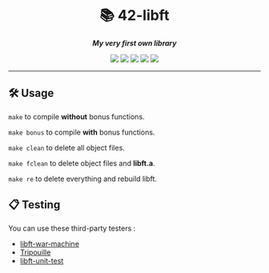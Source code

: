 <h1 align="center">
  📚 42-libft
</h1>

<p align="center">
  <b><i>My very first own library</i></b>
</p>

<p align="center">
  <img src="https://img.shields.io/badge/grade-125/100-brightgreen"/>
  <img src="https://img.shields.io/github/directory-file-count/itshanine/42-libft?color=%23FFC3E5"/>
  <img src="https://img.shields.io/github/languages/count/itshanine/42-libft?color=%23FFC3E5" />
  <img src="https://img.shields.io/github/languages/top/itshanine/42-libft?color=%23FFC3E5" />
  <img src="https://img.shields.io/github/last-commit/itshanine/42-libft?color=%23FFC3E5" />
</p>

---

<h2>
  🛠️ Usage
</h2>

``make`` to compile <b>without</b> bonus functions.

``make bonus`` to compile <b>with</b> bonus functions.

``make clean`` to delete all object files.

``make fclean`` to delete object files and <b>libft.a</b>.

``make re`` to delete everything and rebuild libft.

<h2>
  📋 Testing
</h2>

You can use these third-party testers :

* [libft-war-machine](https://github.com/0x050f/libft-war-machine)
* [Tripouille](https://github.com/Tripouille/libftTester)
* [libft-unit-test](https://github.com/alelievr/libft-unit-test)
